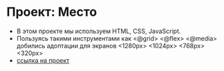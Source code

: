 # Проект: Место
* В этом проекте мы используем HTML, CSS, JavaScript.
* Пользуясь такими инструментами как <@grid> <@flex> <@media> добились адоптации для экранов <1280px> <1024px> <768px> <320px>
* [ссылка на проект](https://enrja.github.io/mesto-project-bootcamp/index.html)
